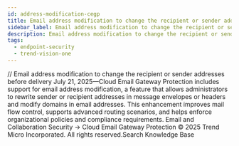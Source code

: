 ```yaml
---
id: address-modification-cegp
title: Email address modification to change the recipient or sender addresses before delivery
sidebar_label: Email address modification to change the recipient or sender addresses before delivery
description: Email address modification to change the recipient or sender addresses before delivery
tags:
  - endpoint-security
  - trend-vision-one
---
```


/*<![CDATA[*/ $('#title').html($('meta[name=map-description]').attr('content')); /*]]>*/ Email address modification to change the recipient or sender addresses before delivery July 21, 2025—Cloud Email Gateway Protection includes support for email address modification, a feature that allows administrators to rewrite sender or recipient addresses in message envelopes or headers and modify domains in email addresses. This enhancement improves mail flow control, supports advanced routing scenarios, and helps enforce organizational policies and compliance requirements. Email and Collaboration Security → Cloud Email Gateway Protection © 2025 Trend Micro Incorporated. All rights reserved.Search Knowledge Base